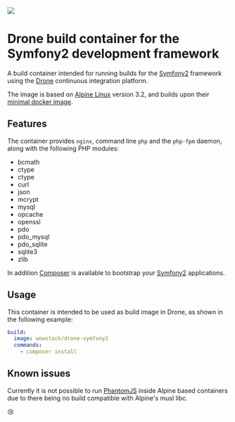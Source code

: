 [![][image-layers-status]][img-layers]

# Drone build container for the Symfony2 development framework

A build container intended for running builds for the [Symfony2][symfony]
framework using the [Drone][drone] continuous integration platform.

The image is based on [Alpine Linux][alpine] version 3.2, and builds upon their
[minimal docker image][docker-alpine].

## Features

The container provides `nginx`, command line `php` and the `php-fpm` daemon,
along with the following PHP modules:

* bcmath
* ctype
* ctype
* curl
* json
* mcrypt
* mysql
* opcache
* openssl
* pdo
* pdo_mysql
* pdo_sqlite
* sqlite3
* zlib

In addition [Composer][composer] is available to bootstrap your [Symfony2][symfony]
applications.

## Usage

This container is intended to be used as build image in Drone, as shown in
the following example:

```yaml
build:
  image: wowstack/drone-symfony2
  commands:
    - composer install
```

## Known issues

Currently it is not possible to run [PhantomJS][phantomjs] inside Alpine based
containers due to there being no build compatible with Alpine's musl libc.

:cry:


[symfony]:        http://symfony.com/
[composer]:       https://getcomposer.org/
[phantomjs]:      http://phantomjs.org/

[drone]:          https://github.com/drone/drone/
[alpine]:         http://alpinelinux.org/
[docker-alpine]:  https://hub.docker.com/r/gliderlabs/alpine/

[img-layers]:          https://imagelayers.io/?images=wowstack/drone-symfony2:latest "Get your own badge on imagelayers.io"
[image-layers-status]: https://badge.imagelayers.io/wowstack/drone-symfony2:latest.svg
